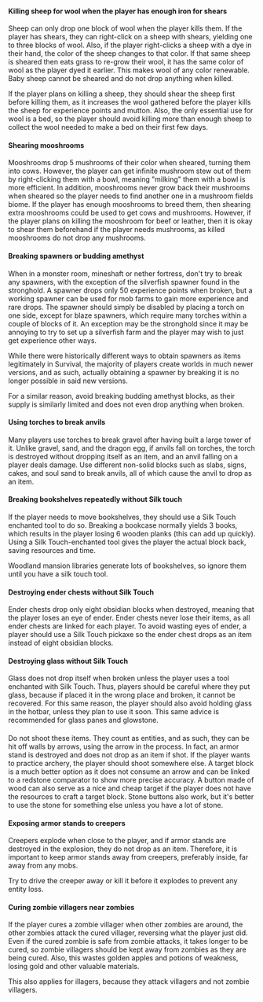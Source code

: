#### Killing sheep for wool when the player has enough iron for shears
Sheep can only drop one block of wool when the player kills them. If the player has shears, they can right-click on a sheep with shears, yielding one to three blocks of wool. Also, if the player right-clicks a sheep with a dye in their hand, the color of the sheep changes to that color. If that same sheep is sheared then eats grass to re-grow their wool, it has the same color of wool as the player dyed it earlier. This makes wool of any color renewable. Baby sheep cannot be sheared and do not drop anything when killed.

If the player plans on killing a sheep, they should shear the sheep first before killing them, as it increases the wool gathered before the player kills the sheep for experience points and mutton. Also, the only essential use for wool is a bed, so the player should avoid killing more than enough sheep to collect the wool needed to make a bed on their first few days.

#### Shearing mooshrooms
Mooshrooms drop 5 mushrooms of their color when sheared, turning them into cows. However, the player can get infinite mushroom stew out of them by right-clicking them with a bowl, meaning "milking" them with a bowl is more efficient. In addition, mooshrooms never grow back their mushrooms when sheared so the player needs to find another one in a mushroom fields biome. If the player has enough mooshrooms to breed them, then shearing extra mooshrooms could be used to get cows and mushrooms. However, if the player plans on killing the mooshroom for beef or leather, then it is okay to shear them beforehand if the player needs mushrooms, as killed mooshrooms do not drop any mushrooms.

#### Breaking spawners or budding amethyst


When in a monster room, mineshaft or nether fortress, don't try to break any spawners, with the exception of the silverfish spawner found in the stronghold. A spawner drops only 50 experience points when broken, but a working spawner can be used for mob farms to gain more experience and rare drops. The spawner should simply be disabled by placing a torch on one side, except for blaze spawners, which require many torches within a couple of blocks of it.  An exception may be the stronghold since it may be annoying to try to set up a silverfish farm and the player may wish to just get experience other ways.

While there were historically different ways to obtain spawners as items legitimately in Survival, the majority of players create worlds in much newer versions, and as such, actually obtaining a spawner by breaking it is no longer possible in said new versions.

For a similar reason, avoid breaking budding amethyst blocks, as their supply is similarly limited and does not even drop anything when broken.

#### Using torches to break anvils
Many players use torches to break gravel after having built a large tower of it. Unlike gravel, sand, and the dragon egg, if anvils fall on torches, the torch is destroyed without dropping itself as an item, and an anvil falling on a player deals damage. Use different non-solid blocks such as slabs, signs, cakes, and soul sand to break anvils, all of which cause the anvil to drop as an item.

#### Breaking bookshelves repeatedly without Silk touch
If the player needs to move bookshelves, they should use a Silk Touch enchanted tool to do so. Breaking a bookcase normally yields 3 books, which results in the player losing 6 wooden planks (this can add up quickly). Using a Silk Touch-enchanted tool gives the player the actual block back, saving resources and time.

Woodland mansion libraries generate lots of bookshelves, so ignore them until you have a silk touch tool.

#### Destroying ender chests without Silk Touch
Ender chests drop only eight obsidian blocks when destroyed, meaning that the player loses an eye of ender. Ender chests never lose their items, as all ender chests are linked for each player. To avoid wasting eyes of ender, a player should use a Silk Touch pickaxe so the ender chest drops as an item instead of eight obsidian blocks.

#### Destroying glass without Silk Touch
Glass does not drop itself when broken unless the player uses a tool enchanted with Silk Touch. Thus, players should be careful where they put glass, because if placed it in the wrong place and broken, it cannot be recovered. For this same reason, the player should also avoid holding glass in the hotbar, unless they plan to use it soon. This same advice is recommended for glass panes and glowstone. 

#### 
Do not shoot these items. They count as entities, and as such, they can be hit off walls by arrows, using the arrow in the process. In fact, an armor stand is destroyed and does not drop as an item if shot. If the player wants to practice archery, the player should shoot somewhere else. A target block is a much better option as it does not consume an arrow and can be linked to a redstone comparator to show more precise accuracy. A button made of wood can also serve as a nice and cheap target if the player does not have the resources to craft a target block. Stone buttons also work, but it's better to use the stone for something else unless you have a lot of stone.

#### Exposing armor stands to creepers
Creepers explode when close to the player, and if armor stands are destroyed in the explosion, they do not drop as an item. Therefore, it is important to keep armor stands away from creepers, preferably inside, far away from any mobs.

Try to drive the creeper away or kill it before it explodes to prevent any entity loss.

#### Curing zombie villagers near zombies
If the player cures a zombie villager when other zombies are around, the other zombies attack the cured villager, reversing what the player just did. Even if the cured zombie is safe from zombie attacks, it takes longer to be cured, so zombie villagers should be kept away from zombies as they are being cured. Also, this wastes golden apples and potions of weakness, losing gold and other valuable materials.

This also applies for illagers, because they attack villagers and not zombie villagers.

